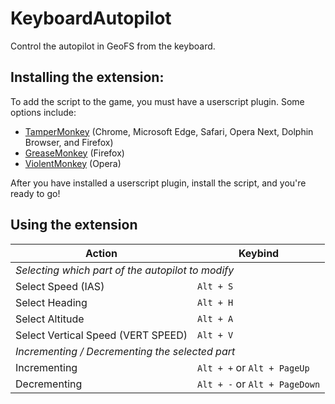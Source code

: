# KeyboardAutopilot
Control the autopilot in GeoFS from the keyboard.
## Installing the extension:
To add the script to the game, you must have a userscript plugin. Some options include:
- [TamperMonkey](http://tampermonkey.net/) (Chrome, Microsoft Edge, Safari, Opera Next, Dolphin Browser, and Firefox)
- [GreaseMonkey](https://addons.mozilla.org/en-US/firefox/addon/greasemonkey/) (Firefox)
- [ViolentMonkey](https://addons.opera.com/en/extensions/details/violent-monkey/) (Opera)
 
 After you have installed a userscript plugin, install the script, and you're ready to go!
## Using the extension
<table>
 <thead>
  <tr>
   <th>Action</th>
   <th>Keybind</th>
  </tr>
 </thead>
 <tbody>
  <tr>
   <td colspan=2><i>Selecting which part of the autopilot to modify</i></td>
  </tr>
  <tr>
   <td>Select Speed (IAS)</td>
   <td>
    <code>Alt + S</code>
   </td>
  </tr>
  <tr>
   <td>Select Heading</td>
   <td>
    <code>Alt + H</code>
   </td>
  </tr>
  <tr>
   <td>Select Altitude</td>
   <td>
    <code>Alt + A</code>
   </td>
  </tr>
  <tr>
   <td>Select Vertical Speed (VERT SPEED)</td>
   <td>
    <code>Alt + V</code>
   </td>
  </tr>
  <td colspan=2><i>Incrementing / Decrementing the selected part</i></td>
  <tr>
   <td>Incrementing</td>
   <td>
    <code>Alt + +</code>
    or
    <code>Alt + PageUp</code>
   </td>
  </tr>
  <tr>
   <td>Decrementing</td>
   <td>
    <code>Alt + -</code>
    or
    <code>Alt + PageDown</code>
   </td>
  </tr>
 </tbody>
</table>
